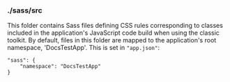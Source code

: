 ### ./sass/src

This folder contains Sass files defining CSS rules corresponding to classes
included in the application's JavaScript code build when using the classic toolkit.
By default, files in this folder are mapped to the application's root namespace, 'DocsTestApp'.
This is set in `"app.json"`:

    "sass": {
        "namespace": "DocsTestApp"
    }